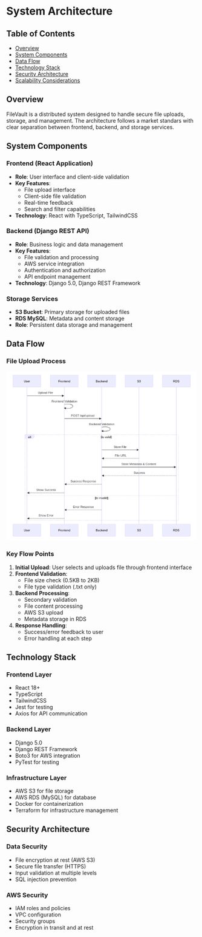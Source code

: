# System Architecture

## Table of Contents
- [Overview](#overview)
- [System Components](#system-components)
- [Data Flow](#data-flow)
- [Technology Stack](#technology-stack)
- [Security Architecture](#security-architecture)
- [Scalability Considerations](#scalability-considerations)

## Overview
FileVault is a distributed system designed to handle secure file uploads, storage, and management. The architecture follows a market standars with clear separation between frontend, backend, and storage services.

## System Components

### Frontend (React Application)
- **Role**: User interface and client-side validation
- **Key Features**:
  - File upload interface
  - Client-side file validation
  - Real-time feedback
  - Search and filter capabilities
- **Technology**: React with TypeScript, TailwindCSS

### Backend (Django REST API)
- **Role**: Business logic and data management
- **Key Features**:
  - File validation and processing
  - AWS service integration
  - Authentication and authorization
  - API endpoint management
- **Technology**: Django 5.0, Django REST Framework

### Storage Services
- **S3 Bucket**: Primary storage for uploaded files
- **RDS MySQL**: Metadata and content storage
- **Role**: Persistent data storage and management

## Data Flow

### File Upload Process
![File Upload Process](./images/file_upload_process.png)


### Key Flow Points
1. **Initial Upload**: User selects and uploads file through frontend interface
2. **Frontend Validation**: 
   - File size check (0.5KB to 2KB)
   - File type validation (.txt only)
3. **Backend Processing**:
   - Secondary validation
   - File content processing
   - AWS S3 upload
   - Metadata storage in RDS
4. **Response Handling**:
   - Success/error feedback to user
   - Error handling at each step

## Technology Stack

### Frontend Layer
- React 18+
- TypeScript
- TailwindCSS
- Jest for testing
- Axios for API communication

### Backend Layer
- Django 5.0
- Django REST Framework
- Boto3 for AWS integration
- PyTest for testing

### Infrastructure Layer
- AWS S3 for file storage
- AWS RDS (MySQL) for database
- Docker for containerization
- Terraform for infrastructure management

## Security Architecture

### Data Security
- File encryption at rest (AWS S3)
- Secure file transfer (HTTPS)
- Input validation at multiple levels
- SQL injection prevention

### AWS Security
- IAM roles and policies
- VPC configuration
- Security groups
- Encryption in transit and at rest